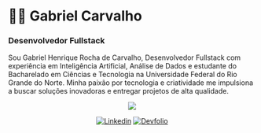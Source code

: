 # 👨‍💻 Gabriel Carvalho 

### Desenvolvedor Fullstack

Sou Gabriel Henrique Rocha de Carvalho, Desenvolvedor Fullstack com experiência em Inteligência Artificial, Análise de Dados e estudante do Bacharelado em Ciências e Tecnologia na Universidade Federal do Rio Grande do Norte. Minha paixão por tecnologia e criatividade me impulsiona a buscar soluções inovadoras e entregar projetos de alta qualidade.

<div align="center">

  <a href="https://skillicons.dev">
    <img src="https://skillicons.dev/icons?i=javascript,php,python,react,laravel,mui,docker,git,linux" />
  </a>

  <br/>

  [![Linkedin](https://img.shields.io/badge/LinkedIn-0077B5?style=for-the-badge&logo=linkedin&logoColor=white)](https://www.linkedin.com/in/gabriel-carvalho-7911a225b/)
  [![Devfolio](https://img.shields.io/badge/Meu%20Site-222222?style=for-the-badge&logo=vercel&logoColor=white)]([https://www.linkedin.com/in/gabriel-carvalho-7911a225b/](https://devfolio-sandy.vercel.app/))

</div>
